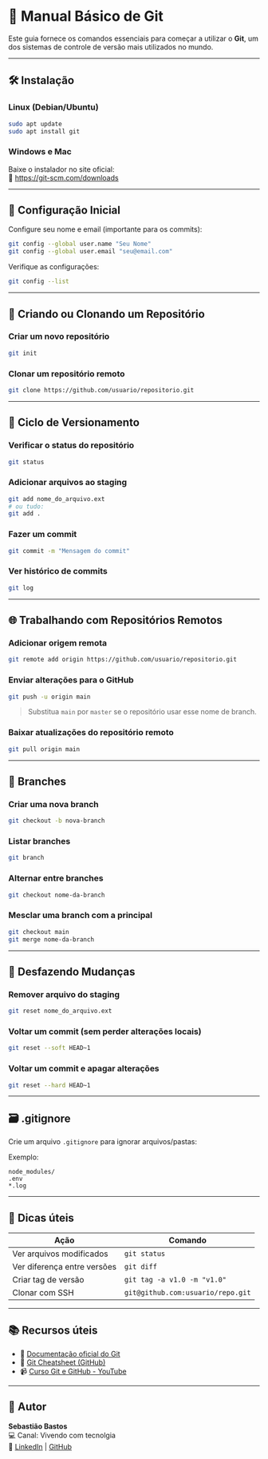 # 📘 Manual Básico de Git

Este guia fornece os comandos essenciais para começar a utilizar o **Git**, um dos sistemas de controle de versão mais utilizados no mundo.

---

## 🛠️ Instalação

### Linux (Debian/Ubuntu)
```bash
sudo apt update
sudo apt install git
```

### Windows e Mac
Baixe o instalador no site oficial:  
🔗 https://git-scm.com/downloads

---

## 🔧 Configuração Inicial

Configure seu nome e email (importante para os commits):

```bash
git config --global user.name "Seu Nome"
git config --global user.email "seu@email.com"
```

Verifique as configurações:

```bash
git config --list
```

---

## 📂 Criando ou Clonando um Repositório

### Criar um novo repositório
```bash
git init
```

### Clonar um repositório remoto
```bash
git clone https://github.com/usuario/repositorio.git
```

---

## 🔄 Ciclo de Versionamento

### Verificar o status do repositório
```bash
git status
```

### Adicionar arquivos ao staging
```bash
git add nome_do_arquivo.ext
# ou tudo:
git add .
```

### Fazer um commit
```bash
git commit -m "Mensagem do commit"
```

### Ver histórico de commits
```bash
git log
```

---

## 🌐 Trabalhando com Repositórios Remotos

### Adicionar origem remota
```bash
git remote add origin https://github.com/usuario/repositorio.git
```

### Enviar alterações para o GitHub
```bash
git push -u origin main
```

> Substitua `main` por `master` se o repositório usar esse nome de branch.

### Baixar atualizações do repositório remoto
```bash
git pull origin main
```

---

## 🌿 Branches

### Criar uma nova branch
```bash
git checkout -b nova-branch
```

### Listar branches
```bash
git branch
```

### Alternar entre branches
```bash
git checkout nome-da-branch
```

### Mesclar uma branch com a principal
```bash
git checkout main
git merge nome-da-branch
```

---

## 🚫 Desfazendo Mudanças

### Remover arquivo do staging
```bash
git reset nome_do_arquivo.ext
```

### Voltar um commit (sem perder alterações locais)
```bash
git reset --soft HEAD~1
```

### Voltar um commit e apagar alterações
```bash
git reset --hard HEAD~1
```

---

## 🗃️ .gitignore

Crie um arquivo `.gitignore` para ignorar arquivos/pastas:

Exemplo:
```
node_modules/
.env
*.log
```

---

## 🧠 Dicas úteis

| Ação                         | Comando                        |
|-----------------------------|--------------------------------|
| Ver arquivos modificados    | `git status`                  |
| Ver diferença entre versões | `git diff`                    |
| Criar tag de versão         | `git tag -a v1.0 -m "v1.0"`   |
| Clonar com SSH              | `git@github.com:usuario/repo.git` |

---

## 📚 Recursos úteis

- 🔗 [Documentação oficial do Git](https://git-scm.com/doc)
- 🧠 [Git Cheatsheet (GitHub)](https://education.github.com/git-cheat-sheet-education.pdf)
- 📹 [Curso Git e GitHub - YouTube](https://www.youtube.com/results?search_query=git+e+github)

---

## 👤 Autor

**Sebastião Bastos**  
💻 Canal: Vivendo com tecnolgia  
🔗 [LinkedIn](https://www.linkedin.com/in/profsebastiao) | [GitHub](https://github.com/profsebastiao)
